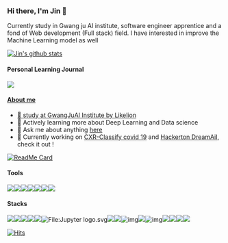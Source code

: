###  Hi there, I'm Jin 👋

 Currently study in Gwang ju AI institute, software engineer apprentice and a fond of Web development (Full stack) field. I have interested in improve the Machine Learning model as well

[![Jin's github stats](https://github-readme-stats.vercel.app/api?username=kimjinhyuk&theme=flag-india&show_icons=true)](https://github.com/gyoogle/github-readme-stats)

####  Personal Learning Journal

<p align="left">
  <a href="https://blog.jinhyuk.kim/"><img src="https://img.shields.io/badge/My%20blog-blog.jinhyuk.kim-red?style=for-the-badge&logo=github"/>
</p>


#### About me

- 🏫 study at [GwangJuAI Institute by Likelion](http://http://ai.gitct.kr/)
- 🌱 Actively learning more about Deep Learning and Data science
- 💬 Ask me about anything [here](https://github.com/kimjinhyuk/kimjinhyuk/issues)
- 🔭 Currently working on [CXR-Classify covid 19](https://github.com/Lagom92/CXR_AI) and [Hackerton DreamAiI](https://github.com/Lagom92/DreamAi), check it out !

[![ReadMe Card](https://github-readme-stats.vercel.app/api/pin/?username=Lagom92&theme=flag-india&repo=DreamAi&)](https://github.com/Lagom92/DreamAi)

#### Tools

<img src="https://img.shields.io/badge/VSCODE-purple?style=for-the-badgee&logo=visual-studio-code"/><img src="https://img.shields.io/badge/PyCharm-gray?style=flat-square&logo=pycharm"/><img src="https://img.shields.io/badge/Rstudio-gray?style=flat-square&logo=rstudio"/><img src="https://img.shields.io/badge/Slack-black?style=flat-square&logo=slack"/><img src="https://img.shields.io/badge/Trello-blue?style=flat-square&logo=trello"/><img src="https://img.shields.io/badge/Notion-black?style=flat-square&logo=notion"/><img src="https://img.shields.io/badge/Prezi-9cf?style=flat-square&logo=prezi"/>

#### Stacks

<img src="https://img.icons8.com/color/48/000000/css3.png"/><img src="https://img.icons8.com/color/48/000000/html-5.png"/><img src="https://img.icons8.com/color/48/000000/javascript.png"/><img src="https://img.icons8.com/doodle/48/000000/r.png"/><img src="https://img.icons8.com/color/48/000000/python.png"/>![File:Jupyter logo.svg](https://upload.wikimedia.org/wikipedia/commons/thumb/3/38/Jupyter_logo.svg/44px-Jupyter_logo.svg.png)<img src="https://img.icons8.com/color/48/000000/linux.png"/><img src="https://img.icons8.com/color/48/000000/nginx.png"/>![img](https://camo.githubusercontent.com/bc5ec17fcb07fe0e839dd14b7d68b1f110ecf544/68747470733a2f2f696d672e69636f6e73382e636f6d2f636f6c6f722f34382f3030303030302f706f73746772656573716c2e706e67)![](https://camo.githubusercontent.com/6c0f62651e3946c21d85fbdbc1a351107800ef37/68747470733a2f2f696d672e69636f6e73382e636f6d2f636f6c6f722f34382f3030303030302f646f636b65722e706e67)![img](https://camo.githubusercontent.com/15907ab8230cc36f3f3cf3dfefda54f0b747265c/68747470733a2f2f696d672e69636f6e73382e636f6d2f636f6c6f722f35302f3030303030302f6b756265726e657465732e706e67)<img src="https://img.icons8.com/color/48/000000/amazon-web-services.png"/><img src="https://img.icons8.com/color/48/000000/react-native.png"/><img src="https://img.icons8.com/color/48/000000/tensorflow.png"/><img src="https://img.icons8.com/color/48/000000/django.png"/>

[![Hits](https://hits.seeyoufarm.com/api/count/incr/badge.svg?url=https%3A%2F%2Fgithub.com%2Fkimjinhyuk%2Fhit-counter&count_bg=%2379C83D&title_bg=%23555555&icon=&icon_color=%23E7E7E7&title=hits&edge_flat=false)](https://github.com/kimjinhyuk/kimjinhyuk)
